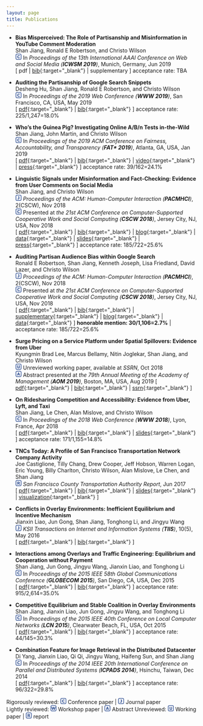 ```yaml
---
layout: page
title: Publications
---
```

* **Bias Misperceived: The Role of Partisanship and Misinformation in YouTube Comment Moderation**  
Shan Jiang, Ronald E Robertson, and Christo Wilson  
<img src="../logo/c.png" width="16" height="16"> In *Proceedings of the 13th International AAAI Conference on Web and Social Media (**ICWSM 2019**)*, Munich, Germany, Jun 2019  
\[ pdf \| [bib](icwsm19_bib.txt){:target="_blank"} \| supplementary \] acceptance rate: TBA  

* **Auditing the Partisanship of Google Search Snippets**  
Desheng Hu, Shan Jiang, Ronald E Robertson, and Christo Wilson  
<img src="../logo/c.png" width="16" height="16"> In *Proceedings of the 2019 Web Conference (**WWW 2019**)*, San Francisco, CA, USA, May 2019  
\[ [pdf](www19_paper.pdf){:target="_blank"} \| [bib](www19_bib.txt){:target="_blank"} \] acceptance rate: 225/1,247=18.0%

* **Who’s the Guinea Pig? Investigating Online A/B/n Tests in-the-Wild**  
Shan Jiang, John Martin, and Christo Wilson  
<img src="../logo/c.png" width="16" height="16"> In *Proceedings of the 2019 ACM Conference on Fairness, Accountability, and Transparency (**FAT\* 2019**)*, Atlanta, GA, USA, Jan 2019  
\[ [pdf](fat19_paper.pdf){:target="_blank"} \| [bib](fat19_bib.txt){:target="_blank"} \| [video](https://www.youtube.com/watch?v=ZxknxkHiIkM){:target="_blank"} \| [press](https://www.fastcompany.com/90306916/were-all-being-manipulated-by-a-b-testing-all-the-time){:target="_blank"} \] acceptance rate: 39/162=24.1%

* **Linguistic Signals under Misinformation and Fact-Checking: Evidence from User Comments on Social Media**  
Shan Jiang, and Christo Wilson  
<img src="../logo/j.png" width="16" height="16"> *Proceedings of the ACM: Human-Computer Interaction (**PACMHCI**)*, 2(CSCW), Nov 2018  
<img src="../logo/c.png" width="16" height="16"> Presented at *the 21st ACM Conference on Computer-Supported Cooperative Work and Social Computing (**CSCW 2018**)*, Jersey City, NJ, USA, Nov 2018  
\[ [pdf](cscw18a_paper.pdf){:target="_blank"} \| [bib](cscw18a_bib.txt){:target="_blank"} \| [blog](https://medium.com/acm-cscw/people-get-touchy-about-misinformation-and-about-the-truth-too-9930563d96d8){:target="_blank"} \| [data](../resources/#misinformation){:target="_blank"} \| [slides](cscw18a_slides.pdf){:target="_blank"} \| [press](https://hopenothate.com/2018/10/21/extremism-is-on-the-ballot){:target="_blank"} \] acceptance rate: 185/722=25.6%

* **Auditing Partisan Audience Bias within Google Search**  
Ronald E Robertson, Shan Jiang, Kenneth Joseph, Lisa Friedland, David Lazer, and Christo Wilson  
<img src="../logo/j.png" width="16" height="16"> *Proceedings of the ACM: Human-Computer Interaction (**PACMHCI**)*, 2(CSCW), Nov 2018  
<img src="../logo/c.png" width="16" height="16"> Presented at *the 21st ACM Conference on Computer-Supported Cooperative Work and Social Computing (**CSCW 2018**)*, Jersey City, NJ, USA, Nov 2018  
\[ [pdf](cscw18b_paper.pdf){:target="_blank"} \| [bib](cscw18b_bib.txt){:target="_blank"} \| [supplementary](cscw18b_supplementary.pdf){:target="_blank"} \| [blog](https://medium.com/acm-cscw/is-it-the-algorithms-or-us-96d966aebbdb){:target="_blank"} \| [data](../resources/#partisan-bias){:target="_blank"} \] **honorable mention: 30/1,106=2.7%** \| acceptance rate: 185/722=25.6%  

* **Surge Pricing on a Service Platform under Spatial Spillovers: Evidence from Uber**  
Kyungmin Brad Lee, Marcus Bellamy, Nitin Joglekar, Shan Jiang, and Christo Wilson  
<img src="../logo/u.png" width="16" height="16"> Unreviewed working paper, available at *SSRN*, Oct 2018  
<img src="../logo/a.png" width="16" height="16"> Abstract presented at *the 79th Annual Meeting of the Academy of Management (**AOM 2019**)*, Boston, MA, USA, Aug 2019
\[ [pdf](ssrn18_paper.pdf){:target="_blank"} \| [bib](ssrn18_bib.txt){:target="_blank"} \| [ssrn](https://ssrn.com/abstract=3261811){:target="_blank"} \]

* **On Ridesharing Competition and Accessibility: Evidence from Uber, Lyft, and Taxi**  
Shan Jiang, Le Chen, Alan Mislove, and Christo Wilson  
<img src="../logo/c.png" width="16" height="16"> In *Proceedings of the 2018 Web Conference (**WWW 2018**)*, Lyon, France, Apr 2018  
\[ [pdf](www18_paper.pdf){:target="_blank"} \| [bib](www18_bib.txt){:target="_blank"} \| [slides](www18_slides.pdf){:target="_blank"} \] acceptance rate: 171/1,155=14.8%

* **TNCs Today: A Profile of San Francisco Transportation Network Company Activity**  
Joe Castiglione, Tilly Chang, Drew Cooper, Jeff Hobson, Warren Logan, Eric Young, Billy Charlton, Christo Wilson, Alan Mislove, Le Chen, and Shan Jiang  
<img src="../logo/r.png" width="16" height="16"> *San Francisco County Transportation Authority Report*, Jun 2017  
\[ [pdf](sfcta17_paper.pdf){:target="_blank"} \| [bib](sfcta17_bib.txt){:target="_blank"} \| [slides](sfcta17_slides.pdf){:target="_blank"} \| [visualization](https://tncstoday.sfcta.org){:target="_blank"} \]

* **Conflicts in Overlay Environments: Inefficient Equilibrium and Incentive Mechanism**  
Jianxin Liao, Jun Gong, Shan Jiang, Tonghong Li, and Jingyu Wang  
<img src="../logo/j.png" width="16" height="16"> *KSII Transactions on Internet and Information Systems (**TIIS**)*, 10(5), May 2016  
\[ [pdf](tiis16_paper.pdf){:target="_blank"} \| [bib](tiis16_bib.txt){:target="_blank"} \]

* **Interactions among Overlays and Traffic Engineering: Equilibrium and Cooperation without Payment**  
Shan Jiang, Jun Gong, Jingyu Wang, Jianxin Liao, and Tonghong Li  
<img src="../logo/c.png" width="16" height="16"> In *Proceedings of the 2015 IEEE 58th Global Communications Conference (**GLOBECOM 2015**)*, San Diego, CA, USA, Dec 2015  
\[ [pdf](globecom15_paper.pdf){:target="_blank"} \| [bib](globecom15_bib.txt){:target="_blank"} \] acceptance rate: 915/2,614=35.0%

* **Competitive Equilibrium and Stable Coalition in Overlay Environments**  
Shan Jiang, Jianxin Liao, Jun Gong, Jingyu Wang, and Tonghong Li  
<img src="../logo/c.png" width="16" height="16"> In *Proceedings of the 2015 IEEE 40th Conference on Local Computer Networks (**LCN 2015**)*, Clearwater Beach, FL, USA, Oct 2015  
\[ [pdf](lcn15_paper.pdf){:target="_blank"} \| [bib](lcn15_bib.txt){:target="_blank"} \] acceptance rate: 44/145=30.3%

* **Combination Feature for Image Retrieval in the Distributed Datacenter**   
Di Yang, Jianxin Liao, Qi Qi, Jingyu Wang, Haifeng Sun, and Shan Jiang  
<img src="../logo/c.png" width="16" height="16"> In *Proceedings of the 2014 IEEE 20th International Conference on Parallel and Distributed Systems (**ICPADS 2014**)*, Hsinchu, Taiwan, Dec 2014  
\[ [pdf](icpads14_paper.pdf){:target="_blank"} \| [bib](icpads14_bib.txt){:target="_blank"} \] acceptance rate: 96/322=29.8%  

Rigorously reviewed: <img src="../logo/c.png" width="16" height="16"> Conference paper \| <img src="../logo/j.png" width="16" height="16"> Journal paper  
Lightly reviewed: <img src="../logo/w.png" width="16" height="16"> Workshop paper \| <img src="../logo/a.png" width="16" height="16"> Abstract  Unreviewed: <img src="../logo/u.png" width="16" height="16"> Working paper \| <img src="../logo/r.png" width="16" height="16"> report  
